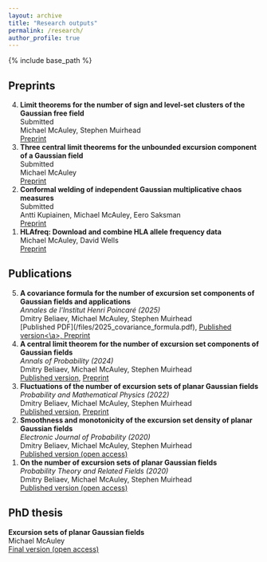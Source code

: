 ```yaml
---
layout: archive
title: "Research outputs"
permalink: /research/
author_profile: true
---
```


<!--{% if site.author.googlescholar %}
  <div class="wordwrap">You can also find my articles on <a href="{{site.author.googlescholar}}">my Google Scholar profile</a>.</div>
{% endif %}-->

{% include base_path %}

<!--{% for post in site.publications reversed %}
  {% include archive-single.html %}
{% endfor %}-->


## Preprints
<ol reversed>
  <li><b>Limit theorems for the number of sign and level-set clusters of the Gaussian free field</b><br>
          Submitted<br>
          Michael McAuley, Stephen Muirhead<br>
          <a href = "https://doi.org/10.48550/arXiv.2501.14707">Preprint</a></li>
  <li><b>Three central limit theorems for the unbounded excursion component of a Gaussian field</b><br>
          Submitted<br>
          Michael McAuley<br>
          <a href = "https://doi.org/10.48550/arXiv.2403.03033">Preprint</a></li>
  <li><b>Conformal welding of independent Gaussian multiplicative chaos measures</b><br>
          Submitted<br>
          Antti Kupiainen, Michael McAuley, Eero Saksman<br>
          <a href = "https://arxiv.org/abs/2305.18062">Preprint</a></li>
  <li><b>HLAfreq: Download and combine HLA allele frequency data</b><br>
          Michael McAuley, David Wells<br>
          <a href = "https://doi.org/10.1101/2023.09.15.557761">Preprint</a></li>
</ol>

## Publications
<ol reversed>
  <li><b>A covariance formula for the number of excursion set components of Gaussian fields and applications</b><br>
      <i>Annales de l'Institut Henri Poincaré (2025)</i><br>
      Dmitry Beliaev, Michael McAuley, Stephen Muirhead<br>
      [Published PDF](/files/2025_covariance_formula.pdf), <a href = "https://doi.org/10.1214/23-AIHP1430">Published version<\a>, <a href = "https://arxiv.org/abs/2303.07823">Preprint</a></li>
  <li><b>A central limit theorem for the number of excursion set components of Gaussian fields</b><br>
      <i>Annals of Probability (2024)</i><br>
      Dmitry Beliaev, Michael McAuley, Stephen Muirhead<br>
      <a href = "https://doi.org/10.1214/23-AOP1672">Published version</a>, <a href = "https://arxiv.org/abs/2205.09085">Preprint</a></li>
  <li><b>Fluctuations of the number of excursion sets of planar Gaussian fields</b><br>
      <i>Probability and Mathematical Physics (2022)</i><br>
      Dmitry Beliaev, Michael McAuley, Stephen Muirhead<br>
      <a href = "https://doi.org/10.2140/pmp.2022.3.105">Published version</a>, <a href = "https://arxiv.org/abs/1908.10708">Preprint</a></li>
  <li><b>Smoothness and monotonicity of the excursion set density of planar Gaussian fields</b><br>
      <i>Electronic Journal of Probability (2020)</i><br>
      Dmitry Beliaev, Michael McAuley, Stephen Muirhead<br>
      <a href = "http://dx.doi.org/10.1214/20-EJP470">Published version (open access)</a></li>
  <li><b>On the number of excursion sets of planar Gaussian fields</b><br>
      <i>Probability Theory and Related Fields (2020)</i><br>
      Dmitry Beliaev, Michael McAuley, Stephen Muirhead<br>
      <a href = "http://dx.doi.org/10.1007/s00440-020-00984-9">Published version (open access)</a></li>
</ol>

## PhD thesis
**Excursion sets of planar Gaussian fields**\
Michael McAuley\
[Final version (open access)](https://ora.ox.ac.uk/objects/uuid:d2b5d7c7-c5e6-4386-9a9b-cc1ecdfc2420)